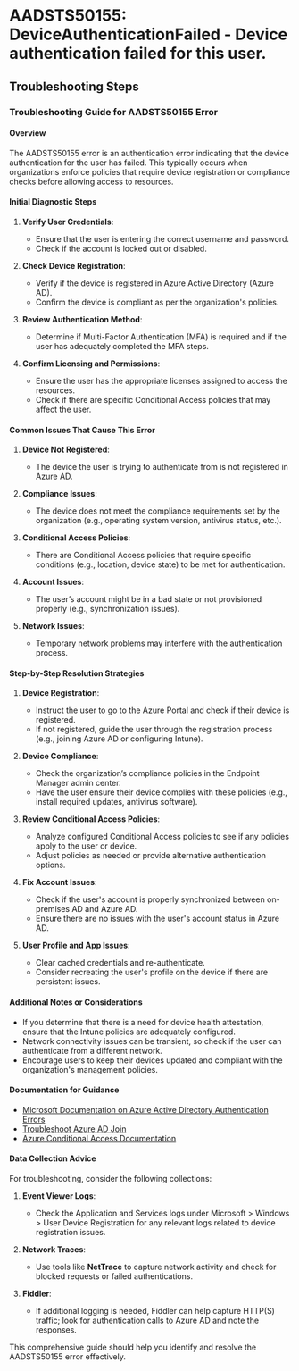 
# AADSTS50155: DeviceAuthenticationFailed - Device authentication failed for this user.


## Troubleshooting Steps
### Troubleshooting Guide for AADSTS50155 Error

#### Overview
The AADSTS50155 error is an authentication error indicating that the device authentication for the user has failed. This typically occurs when organizations enforce policies that require device registration or compliance checks before allowing access to resources.

#### Initial Diagnostic Steps
1. **Verify User Credentials**:
   - Ensure that the user is entering the correct username and password.
   - Check if the account is locked out or disabled.

2. **Check Device Registration**:
   - Verify if the device is registered in Azure Active Directory (Azure AD).
   - Confirm the device is compliant as per the organization's policies.

3. **Review Authentication Method**:
   - Determine if Multi-Factor Authentication (MFA) is required and if the user has adequately completed the MFA steps.

4. **Confirm Licensing and Permissions**:
   - Ensure the user has the appropriate licenses assigned to access the resources.
   - Check if there are specific Conditional Access policies that may affect the user.

#### Common Issues That Cause This Error
1. **Device Not Registered**:
   - The device the user is trying to authenticate from is not registered in Azure AD.

2. **Compliance Issues**:
   - The device does not meet the compliance requirements set by the organization (e.g., operating system version, antivirus status, etc.).

3. **Conditional Access Policies**:
   - There are Conditional Access policies that require specific conditions (e.g., location, device state) to be met for authentication.

4. **Account Issues**:
   - The user’s account might be in a bad state or not provisioned properly (e.g., synchronization issues).

5. **Network Issues**:
   - Temporary network problems may interfere with the authentication process.

#### Step-by-Step Resolution Strategies
1. **Device Registration**:
   - Instruct the user to go to the Azure Portal and check if their device is registered.
   - If not registered, guide the user through the registration process (e.g., joining Azure AD or configuring Intune).

2. **Device Compliance**:
   - Check the organization’s compliance policies in the Endpoint Manager admin center.
   - Have the user ensure their device complies with these policies (e.g., install required updates, antivirus software).

3. **Review Conditional Access Policies**:
   - Analyze configured Conditional Access policies to see if any policies apply to the user or device.
   - Adjust policies as needed or provide alternative authentication options.

4. **Fix Account Issues**:
   - Check if the user's account is properly synchronized between on-premises AD and Azure AD.
   - Ensure there are no issues with the user's account status in Azure AD.

5. **User Profile and App Issues**:
   - Clear cached credentials and re-authenticate.
   - Consider recreating the user's profile on the device if there are persistent issues.

#### Additional Notes or Considerations
- If you determine that there is a need for device health attestation, ensure that the Intune policies are adequately configured.
- Network connectivity issues can be transient, so check if the user can authenticate from a different network.
- Encourage users to keep their devices updated and compliant with the organization's management policies.

#### Documentation for Guidance
- [Microsoft Documentation on Azure Active Directory Authentication Errors](https://docs.microsoft.com/en-us/azure/active-directory/develop/reference-aad-errors)
- [Troubleshoot Azure AD Join](https://docs.microsoft.com/en-us/azure/active-directory/devices/troubleshoot-azure-ad-join)
- [Azure Conditional Access Documentation](https://docs.microsoft.com/en-us/azure/active-directory/conditional-access/overview)

#### Data Collection Advice
For troubleshooting, consider the following collections:
1. **Event Viewer Logs**:
   - Check the Application and Services logs under Microsoft > Windows > User Device Registration for any relevant logs related to device registration issues.

2. **Network Traces**:
   - Use tools like **NetTrace** to capture network activity and check for blocked requests or failed authentications.

3. **Fiddler**:
   - If additional logging is needed, Fiddler can help capture HTTP(S) traffic; look for authentication calls to Azure AD and note the responses.

This comprehensive guide should help you identify and resolve the AADSTS50155 error effectively.